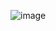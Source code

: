 

![image](https://user-images.githubusercontent.com/64855541/173191653-72ade0f6-9105-476b-8e0b-115162a92481.png)
